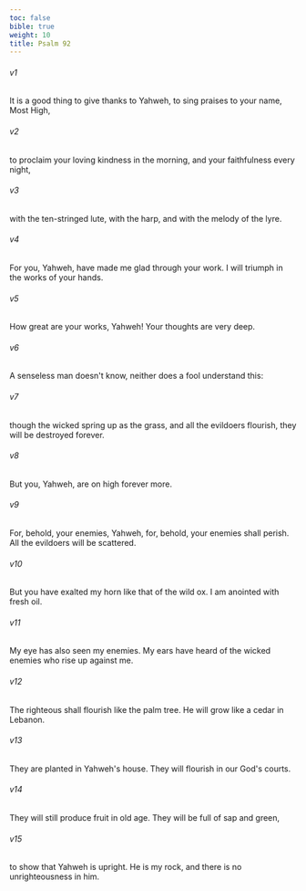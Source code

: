 ```yaml
---
toc: false
bible: true
weight: 10
title: Psalm 92
---
```




###### v1 
It is a good thing to give thanks to Yahweh, to sing praises to your name, Most High, 

###### v2 
to proclaim your loving kindness in the morning, and your faithfulness every night, 

###### v3 
with the ten-stringed lute, with the harp, and with the melody of the lyre. 

###### v4 
For you, Yahweh, have made me glad through your work. I will triumph in the works of your hands. 

###### v5 
How great are your works, Yahweh! Your thoughts are very deep. 

###### v6 
A senseless man doesn't know, neither does a fool understand this: 

###### v7 
though the wicked spring up as the grass, and all the evildoers flourish, they will be destroyed forever. 

###### v8 
But you, Yahweh, are on high forever more. 

###### v9 
For, behold, your enemies, Yahweh, for, behold, your enemies shall perish. All the evildoers will be scattered. 

###### v10 
But you have exalted my horn like that of the wild ox. I am anointed with fresh oil. 

###### v11 
My eye has also seen my enemies. My ears have heard of the wicked enemies who rise up against me. 

###### v12 
The righteous shall flourish like the palm tree. He will grow like a cedar in Lebanon. 

###### v13 
They are planted in Yahweh's house. They will flourish in our God's courts. 

###### v14 
They will still produce fruit in old age. They will be full of sap and green, 

###### v15 
to show that Yahweh is upright. He is my rock, and there is no unrighteousness in him.
